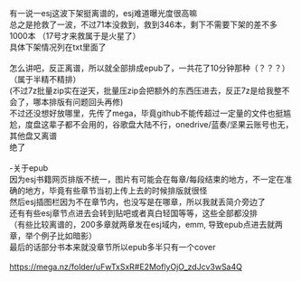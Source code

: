 
有一说一esj这波下架挺离谱的，esj难道曝光度很高嘛<br>
总之是抢救了一波，不过71本没救到，救到346本，剩下不需要下架的差不多1000本 （17号才来救属于是火星了）<br>
具体下架情况列在txt里面了<br>
<br>
怎么讲吧，反正离谱，所以就全部排成epub了，一共花了10分钟那种（？？？）（属于半精不精排）<br>
(不过7z批量zip实在逆天，批量压zip会把额外的东西压进去，反正7z是给我整不会了，哪本排版有问题回头再修)<br>
不过还没想好放哪里，先传了mega，毕竟github不能传超过一定量的文件也挺尴尬，度盘这辈子都不会用的，谷歌盘大陆不行，onedrive/蓝奏/坚果云账号也无，其他盘又离谱<br>
绝了<br>
<br>
-关于epub<br>
因为esj书籍网页排版不统一，图片有可能会在每章/每段结束的地方，不一定在准确的地方，毕竟有些章节当初上传上去的时候排版就很怪<br>
然后esj插图栏因为不在章节内，也没写是在哪章，所以我就丢简介旁边了<br>
还有有些esj章节点进去会转到贴吧或者真白轻国等等，这些全部都没排<br>
（有些比较离谱的，200多章就两章发在esj域内，emm, 导致epub点进去就两章，举个例子比如暗影）<br>
最后的话部分书本来就没章节所以epub多半只有一个cover<br>
<br>
<a href="https://mega.nz/folder/uFwTxSxR#E2MoflyOjO_zdJcv3wSa4Q">https://mega.nz/folder/uFwTxSxR#E2MoflyOjO_zdJcv3wSa4Q<a>
 
